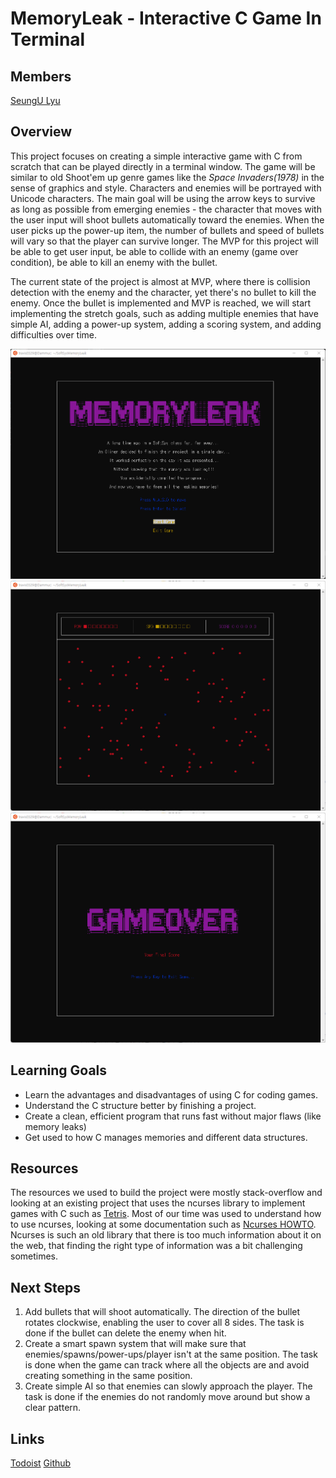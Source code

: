 # MemoryLeak - Interactive C Game In Terminal

## Members
[SeungU Lyu](https://github.com/SeunguLyu)

## Overview
This project focuses on creating a simple interactive game with C from scratch that can be played directly in a terminal window. The game will be similar to old Shoot'em up genre games like the *Space Invaders(1978)* in the sense of graphics and style. Characters and enemies will be portrayed with Unicode characters. The main goal will be using the arrow keys to survive as long as possible from emerging enemies - the character that moves with the user input will shoot bullets automatically toward the enemies. When the user picks up the power-up item, the number of bullets and speed of bullets will vary so that the player can survive longer. The MVP for this project will be able to get user input, be able to collide with an enemy (game over condition), be able to kill an enemy with the bullet.

The current state of the project is almost at MVP, where there is collision detection with the enemy and the character, yet there's no bullet to kill the enemy. Once the bullet is implemented and MVP is reached, we will start implementing the stretch goals, such as adding multiple enemies that have simple AI, adding a power-up system, adding a scoring system, and adding difficulties over time. 

![](/reports/img1.png)
![](/reports/img2.png)
![](/reports/img3.png)

## Learning Goals
- Learn the advantages and disadvantages of using C for coding games.
- Understand the C structure better by finishing a project.
- Create a clean, efficient program that runs fast without major flaws (like memory leaks)
- Get used to how C manages memories and different data structures.

## Resources
The resources we used to build the project were mostly stack-overflow and looking at an existing project that uses the ncurses library to implement games with C such as [Tetris](https://github.com/brenns10/tetris). Most of our time was used to understand how to use ncurses, looking at some documentation such as [Ncurses HOWTO](https://tldp.org/HOWTO/NCURSES-Programming-HOWTO/). Ncurses is such an old library that there is too much information about it on the web, that finding the right type of information was a bit challenging sometimes.

## Next Steps
1. Add bullets that will shoot automatically. The direction of the bullet rotates clockwise, enabling the user to cover all 8 sides. The task is done if the bullet can delete the enemy when hit.
2. Create a smart spawn system that will make sure that enemies/spawns/power-ups/player isn't at the same position. The task is done when the game can track where all the objects are and avoid creating something in the same position.
3. Create simple AI so that enemies can slowly approach the player. The task is done if the enemies do not randomly move around but show a clear pattern.

## Links
[Todoist](https://todoist.com/app/project/2285818211)
[Github](https://github.com/SeunguLyu/SoftSysMemoryLeak)